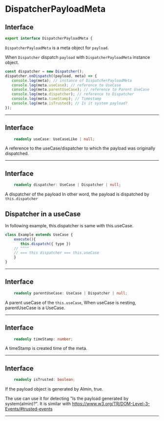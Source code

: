 # DispatcherPayloadMeta
<!-- THIS DOCUMENT IS AUTOMATICALLY GENERATED FROM src/*.ts -->
<!-- Please edit src/*.ts and `npm run build:docs:api` -->















## Interface
```typescript
export interface DispatcherPayloadMeta {
```

`DispatcherPayloadMeta` is a meta object for `payload`.

When `Dispatcher` dispatch `payload` with `DispatcherPayloadMeta` instance object.

```js
const dispatcher = new Dispatcher();
dispatcher.onDispatch((payload, meta) => {
   console.log(meta); // instance of DispatcherPayloadMeta
   console.log(meta.useCase); // reference to UseCase
   console.log(meta.parentUseCase); // reference to Parent UseCase
   console.log(meta.dispatcher); // reference to Dispatcher
   console.log(meta.timeStamp); // Timestamp
   console.log(meta.isTrusted); // Is it system payload?
});
```

----









## Interface
```typescript
    readonly useCase: UseCaseLike | null;
```

A reference to the useCase/dispatcher to which the payload was originally dispatched.

----









## Interface
```typescript
    readonly dispatcher: UseCase | Dispatcher | null;
```

A dispatcher of the payload
In other word, the payload is dispatched by `this.dispatcher`

## Dispatcher in a useCase

In following example, this.dispatcher is same with this.useCase.

```js
class Example extends UseCase {
    execute(){
       this.dispatch({ type })
    // ^^^^
    // === this dispatcher === this.useCase
    }
}
```

----









## Interface
```typescript
    readonly parentUseCase: UseCase | Dispatcher | null;
```

A parent useCase of the `this.useCase`,
When useCase is nesting, parentUseCase is a UseCase.

----









## Interface
```typescript
    readonly timeStamp: number;
```

A timeStamp is created time of the meta.

----









## Interface
```typescript
    readonly isTrusted: boolean;

```

If the payload object is generated by Almin, true.

The use can use it for detecting "Is the payload generated by system(almin)?".
It is similar with https://www.w3.org/TR/DOM-Level-3-Events/#trusted-events

----







